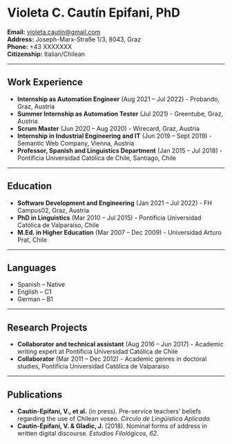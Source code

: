 # Violeta C. Cautín Epifani, PhD

**Email:** violeta.cautin@gmail.com  
**Address:** Joseph-Marx-Straße 1/3, 8043, Graz  
**Phone:** +43 XXXXXXX  
**Citizenship:** Italian/Chilean  

---

## Work Experience

- **Internship as Automation Engineer** (Aug 2021 – Jul 2022) - Probando, Graz, Austria  
- **Summer Internship as Automation Tester** (Jul 2021) - Greentube, Graz, Austria  
- **Scrum Master** (Jun 2020 – Aug 2020) - Wirecard, Graz, Austria  
- **Internship in Industrial Engineering and IT** (Jun 2019 – Sept 2019) - Semantic Web Company, Vienna, Austria  
- **Professor, Spanish and Linguistics Department** (Jan 2015 – Jul 2018) - Pontificia Universidad Católica de Chile, Santiago, Chile  

---

## Education

- **Software Development and Engineering** (Jan 2021 – Jul 2022) - FH Campus02, Graz, Austria  
- **PhD in Linguistics** (Mar 2010 – Jul 2015) - Pontificia Universidad Católica de Valparaíso, Chile  
- **M.Ed. in Higher Education** (Mar 2007 – Dec 2009) - Universidad Arturo Prat, Chile  

---

## Languages

- Spanish – Native  
- English – C1  
- German – B1  

---

## Research Projects

- **Collaborator and technical assistant** (Aug 2016 – Jun 2017) - Academic writing expert at Pontificia Universidad Católica de Chile  
- **Collaborator** (Mar 2011 – Dec 2012) - Academic genres in doctoral studies, Pontificia Universidad Católica de Valparaíso  

---

## Publications

- **Cautín-Epifani, V., et al.** (in press). Pre-service teachers’ beliefs regarding the use of Chilean voseo. *Círculo de Lingüística Aplicada.*  
- **Cautín-Epifani, V. & Gladic, J.** (2018). Nominal forms of address in written digital discourse. *Estudios Filológicos, 62.*  
